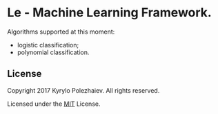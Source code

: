 # Le - Machine Learning Framework.

Algorithms supported at this moment:
* logistic classification;
* polynomial classification.

## License

Copyright 2017 Kyrylo Polezhaiev. All rights reserved.

Licensed under the [MIT](LICENSE) License.

